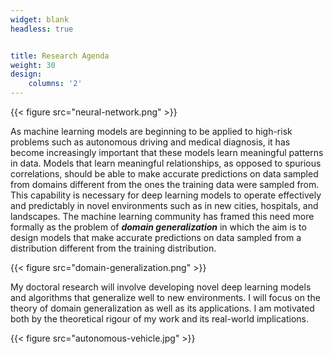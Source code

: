 ```yaml
---
widget: blank 
headless: true


title: Research Agenda
weight: 30
design:
    columns: '2'
---
```


{{< figure src="neural-network.png" >}}

As machine learning models are beginning to be applied to high-risk problems such as autonomous driving and medical diagnosis, it has become increasingly important that these models learn meaningful patterns in data. Models that learn meaningful relationships, as opposed to spurious correlations, should be able to make accurate predictions on data sampled from domains different from the ones the training data were sampled from. This capability is necessary for deep learning models to operate effectively and predictably in novel environments such as in new cities, hospitals, and landscapes. The machine learning community has framed this need more formally as the problem of **_domain generalization_** in which the aim is to design models that make accurate predictions on data sampled from a distribution different from the training distribution.

{{< figure src="domain-generalization.png" >}}

My doctoral research will involve developing novel deep learning models and algorithms that generalize well to new environments. I will focus on the theory of domain generalization as well as its applications. I am motivated both by the theoretical rigour of my work and its real-world implications.

{{< figure src="autonomous-vehicle.jpg" >}}
